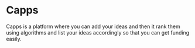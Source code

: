 # Capps
Capps is a platform where you can add your ideas and then it rank them using algorithms and list your ideas accordingly so that you can get funding easily.
